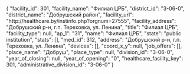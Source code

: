 {
    "facility_id": 301,
    "facility_name": "Филиал ЦРБ",
    "district_id": "3-06-0",
    "district_name": "Добрушский район",
    "facility_url": "http:\/\/healthcare.by\/instinfo.php?orgnum=27555",
    "facility_address": "Добрушский р-н, г.п. Тереховка, ул. Ленина",
    "title": "Филиал ЦРБ",
    "facility_type": null,
    "ap_1": "31",
    "name": "Филиал ЦРБ",
    "state": "public institution",
    "stats": [],
    "med_id": 312,
    "address": "Добрушский р-н, г.п. Тереховка, ул. Ленина",
    "devices": [],
    "coord_x_y": null,
    "job_offers": [],
    "place_name": "Добруш",
    "place_type": null,
    "division_id": "3-06-0",
    "year_of_closing": null,
    "year_of_opening": "0",
    "healthcare_facility_key": 301,
    "administrative_division_id": "3-06-0"
}